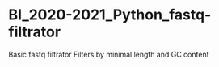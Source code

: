 # BI_2020-2021_Python_fastq-filtrator

Basic fastq filtrator
Filters by minimal length and GC content
